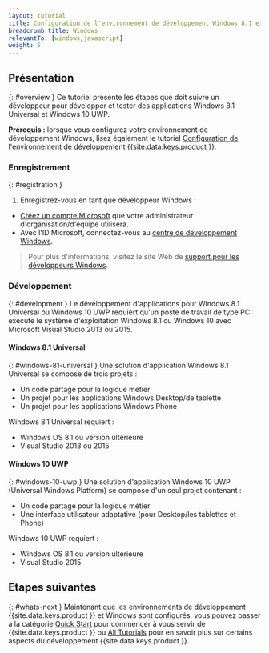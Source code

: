 ```yaml
---
layout: tutorial
title: Configuration de l'environnement de développement Windows 8.1 et Windows 10
breadcrumb_title: Windows
relevantTo: [windows,javascript]
weight: 5
---
```

<!-- NLS_CHARSET=UTF-8 -->
## Présentation
{: #overview }
Ce tutoriel présente les étapes que doit suivre un développeur pour développer et
tester
des applications Windows 8.1 Universal et Windows 10 UWP. 

**Prérequis :** lorsque vous configurez votre environnement de
développement Windows, lisez également le tutoriel
[Configuration
de l'environnement de développement {{site.data.keys.product }}](../mobilefirst/). 

### Enregistrement
{: #registration }
1. Enregistrez-vous en tant que développeur Windows : 

- [Créez un compte Microsoft](https://signup.live.com/) que
votre
administrateur d'organisation/d'équipe utilisera. 
- Avec l'ID Microsoft, connectez-vous au
[centre de développement Windows](https://dev.windows.com/en-us/programs/join).

> Pour plus d'informations, visitez le site Web de
[support pour les développeurs Windows](https://dev.windows.com/en-us/support). 

### Développement
{: #development }
Le développement d'applications pour Windows 8.1
Universal ou Windows 10 UWP requiert qu'un poste de travail de type PC exécute le système
d'exploitation Windows 8.1 ou Windows 10 avec Microsoft Visual
Studio
2013 ou 2015.

#### Windows 8.1 Universal
{: #windows-81-universal }
Une solution d'application Windows 8.1 Universal se compose de trois projets : 

- Un code partagé pour la logique métier
- Un projet pour les applications Windows Desktop/de tablette 
- Un projet pour les applications Windows Phone 

Windows 8.1 Universal requiert : 

- Windows OS 8.1 ou version ultérieure 
- Visual Studio 2013 ou 2015

#### Windows 10 UWP
{: #windows-10-uwp }
Une solution d'application Windows 10 UWP (Universal Windows Platform) se compose d'un
seul projet contenant :


- Un code partagé pour la logique métier 
- Une interface utilisateur adaptative (pour Desktop/les tablettes et
Phone)  

Windows 10 UWP requiert : 

- Windows OS 8.1 ou version ultérieure 
- Visual Studio 2015

## Etapes suivantes 
{: #whats-next }
Maintenant que les environnements de développement {{site.data.keys.product }}
et Windows sont configurés, vous pouvez passer à la catégorie
[Quick Start](../../../quick-start/windows-8-10/) pour commencer à vous
servir de {{site.data.keys.product }} ou [All
Tutorials](../../../all-tutorials) pour en savoir plus sur certains aspects du développement
{{site.data.keys.product }}. 

